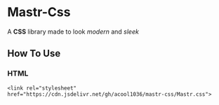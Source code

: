# Mastr-Css
A **CSS** library made to look _modern_ and _sleek_

## How To Use
### HTML
```
<link rel="stylesheet" href="https://cdn.jsdelivr.net/gh/acool1036/mastr-css/Mastr.css">
```
